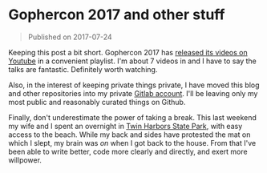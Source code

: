# Gophercon 2017 and other stuff

>Published on 2017-07-24

Keeping this post a bit short. Gophercon 2017 has [released its videos on
Youtube][1] in a convenient playlist. I'm about 7 videos in and I have to say
the talks are fantastic. Definitely worth watching.

Also, in the interest of keeping private things private, I have moved this blog
and other repositories into my private [Gitlab account][2]. I'll be leaving only
my most public and reasonably curated things on Github.

Finally, don't underestimate the power of taking a break. This last weekend my
wife and I spent an overnight in [Twin Harbors State Park][3], with easy access
to the beach. While my back and sides have protested the mat on which I slept,
my brain was *on* when I got back to the house. From that I've been able to
write better, code more clearly and directly, and exert more willpower.

[1]:https://www.youtube.com/playlist?list=PL2ntRZ1ySWBdD9bru6IR-_WXUgJqvrtx9
[2]:https://gitlab.com/tydavis/
[3]:http://parks.state.wa.us/292/Twin-Harbors
